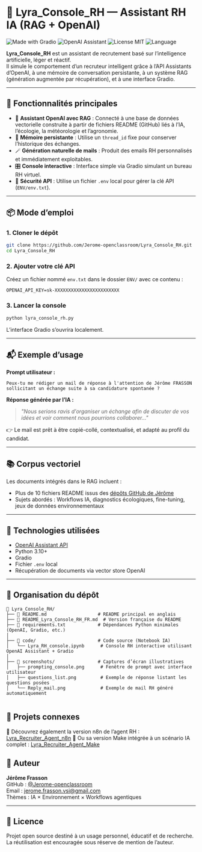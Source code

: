 # 🤖 Lyra_Console_RH — Assistant RH IA (RAG + OpenAI)


![Made with Gradio](https://img.shields.io/badge/Made%20with-Gradio-ff6b6b?logo=gradio)
![OpenAI Assistant](https://img.shields.io/badge/OpenAI-Assistant_API-01a982?logo=openai)
![License MIT](https://img.shields.io/badge/License-MIT-blue.svg)
![Language](https://img.shields.io/badge/Python-3.10+-blue?logo=python)


**Lyra_Console_RH** est un assistant de recrutement basé sur l’intelligence artificielle, léger et réactif.  
Il simule le comportement d’un recruteur intelligent grâce à l’API Assistants d’OpenAI, à une mémoire de conversation persistante, à un système RAG (génération augmentée par récupération), et à une interface Gradio.

---

## 🚀 Fonctionnalités principales

- 🧠 **Assistant OpenAI avec RAG** : Connecté à une base de données vectorielle construite à partir de fichiers README (GitHub) liés à l’IA, l’écologie, la météorologie et l’agronomie.
- 🧾 **Mémoire persistante** : Utilise un `thread_id` fixe pour conserver l’historique des échanges.
- 🪄 **Génération naturelle de mails** : Produit des emails RH personnalisés et immédiatement exploitables.
- 🎛️ **Console interactive** : Interface simple via Gradio simulant un bureau RH virtuel.
- 🔐 **Sécurité API** : Utilise un fichier `.env` local pour gérer la clé API (`ENV/env.txt`).

---

## 📦 Mode d’emploi

### 1. Cloner le dépôt

```bash
git clone https://github.com/Jerome-openclassroom/Lyra_Console_RH.git
cd Lyra_Console_RH
```

### 2. Ajouter votre clé API

Créez un fichier nommé `env.txt` dans le dossier `ENV/` avec ce contenu :

```
OPENAI_API_KEY=sk-XXXXXXXXXXXXXXXXXXXXXXXX
```

### 3. Lancer la console

```bash
python lyra_console_rh.py
```

L’interface Gradio s’ouvrira localement.

---

## 📬 Exemple d’usage

**Prompt utilisateur :**
```
Peux-tu me rédiger un mail de réponse à l'attention de Jérôme FRASSON sollicitant un échange suite à sa candidature spontanée ?
```

**Réponse générée par l’IA :**
> *"Nous serions ravis d'organiser un échange afin de discuter de vos idées et voir comment nous pourrions collaborer..."*

👉 Le mail est prêt à être copié-collé, contextualisé, et adapté au profil du candidat.

---

## 📚 Corpus vectoriel

Les documents intégrés dans le RAG incluent :

- Plus de 10 fichiers README issus des [dépôts GitHub de Jérôme](https://github.com/Jerome-openclassroom)
- Sujets abordés : Workflows IA, diagnostics écologiques, fine-tuning, jeux de données environnementaux

---

## 🧪 Technologies utilisées

- [OpenAI Assistant API](https://platform.openai.com/)
- Python 3.10+
- Gradio
- Fichier `.env` local
- Récupération de documents via vector store OpenAI

---

## 📂 Organisation du dépôt

```
📁 Lyra_Console_RH/
├── 📄 README.md                   # README principal en anglais
├── 📄 README_Lyra_Console_RH_FR.md  # Version française du README
├── 📄 requirements.txt            # Dépendances Python minimales (OpenAI, Gradio, etc.)
│
├── 📁 code/                       # Code source (Notebook IA)
│   └── Lyra_RH_console.ipynb      # Console RH interactive utilisant OpenAI Assistant + Gradio
│
├── 📁 screenshots/                # Captures d’écran illustratives
│   ├── prompting_console.png      # Fenêtre de prompt avec interface utilisateur
│   ├── questions_list.png         # Exemple de réponse listant les questions posées
│   └── Reply_mail.png             # Exemple de mail RH généré automatiquement


```

## 🔄 Projets connexes

🔗 Découvrez également la version n8n de l’agent RH : [Lyra_Recruiter_Agent_n8n](https://github.com/Jerome-openclassroom/Lyra_Recruiter_Agent_n8n)
🔗 Ou sa version Make intégrée à un scénario IA complet : [Lyra_Recruiter_Agent_Make](https://github.com/Jerome-openclassroom/Lyra_Recruiter_Agent_Make)


## 🧠 Auteur

**Jérôme Frasson**  
GitHub : [@Jerome-openclassroom](https://github.com/Jerome-openclassroom)  
Email : jerome.frasson.vsi@gmail.com  
Thèmes : IA × Environnement × Workflows agentiques

---

## 📝 Licence

Projet open source destiné à un usage personnel, éducatif et de recherche.  
La réutilisation est encouragée sous réserve de mention de l’auteur.
